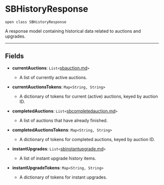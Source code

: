 # SBHistoryResponse

`open class SBHistoryResponse`

A response model containing historical data related to auctions and upgrades.

---

## Fields

* **currentAuctions**: `List<`[sbauction.md](./sbauction.md)`>`
    * A list of currently active auctions.

* **currentAuctionsTokens**: `Map<String, String>`
    * A dictionary of tokens for current (active) auctions, keyed by auction ID.

* **completedAuctions**: `List<`[sbcompletedauction.md](./sbcompletedauction.md)`>`
    * A list of auctions that have already finished.

* **completedAuctionsTokens**: `Map<String, String>`
    * A dictionary of tokens for completed auctions, keyed by auction ID.

* **instantUpgrades**: `List<`[sbinstantupgrade.md](./sbinstantupgrade.md)`>`
    * A list of instant upgrade history items.

* **instantUpgradeTokens**: `Map<String, String>`
    * A dictionary of tokens for instant upgrades.
